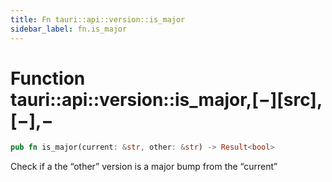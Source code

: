 ```yaml
---
title: Fn tauri::api::version::is_major
sidebar_label: fn.is_major
---
```


# Function tauri::api::version::is_major,\[−]\[src],\[−],−

```rs
pub fn is_major(current: &str, other: &str) -> Result<bool>
```

Check if a the “other” version is a major bump from the “current”
